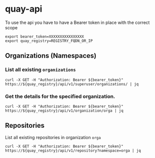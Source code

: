 # quay-api
To use the api you have to have a Bearer token in place with the correct scope

```
export bearer_token=XXXXXXXXXXXXXXXX
export quay_registry=REGISTRY_FQDN_OR_IP
```

## Organizations (Namespaces)
### List all existing `organizations`
```
curl -X GET -H "Authorization: Bearer ${bearer_token}" https://${quay_registry}/api/v1/superuser/organizations/ | jq
```
### Get the details for the specified organization.
```
curl -X GET -H "Authorization: Bearer ${bearer_token}" https://${quay_registry}/api/v1/organization/orga | jq
```

## Repositories
List all existing repositories in organization `orga`
```
curl -X GET -H "Authorization: Bearer ${bearer_token}" https://${quay_registry}/api/v1/repository?namespace=orga | jq
```
